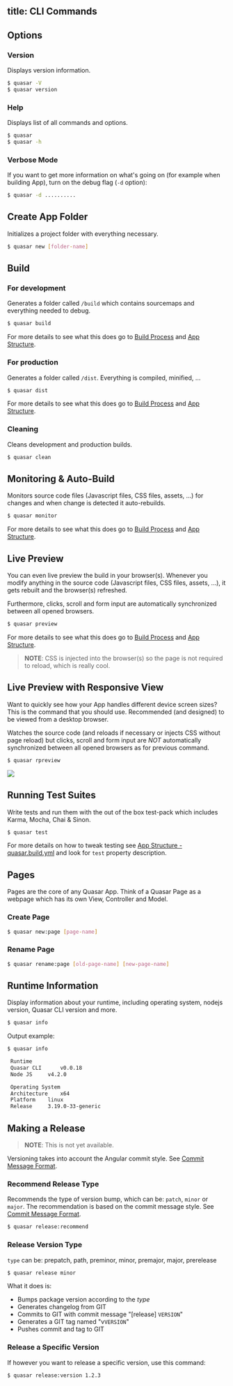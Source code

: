 title: CLI Commands
---
## Options

### Version
Displays version information.
``` bash
$ quasar -V
$ quasar version
```

### Help
Displays list of all commands and options.
``` bash
$ quasar
$ quasar -h
```

### Verbose Mode
If you want to get more information on what's going on (for example when building App), turn on the debug flag (`-d` option):
``` bash
$ quasar -d ..........
```



## Create App Folder

Initializes a project folder with everything necessary.
``` bash
$ quasar new [folder-name]
```

## Build

### For development
Generates a folder called `/build` which contains sourcemaps and everything needed to debug.
``` bash
$ quasar build
```
For more details to see what this does go to [Build Process](/guide/quasar-build-process.html) and [App Structure](/guide/quasar-app-structure.html).

### For production
Generates a folder called `/dist`. Everything is compiled, minified, ...
``` bash
$ quasar dist
```
For more details to see what this does go to [Build Process](/guide/quasar-build-process.html) and [App Structure](/guide/quasar-app-structure.html).

### Cleaning
Cleans development and production builds.
``` bash
$ quasar clean
```

## Monitoring & Auto-Build
Monitors source code files (Javascript files, CSS files, assets, ...) for changes and when change is detected it auto-rebuilds.
``` bash
$ quasar monitor
```
For more details to see what this does go to [Build Process](/guide/quasar-build-process.html) and [App Structure](/guide/quasar-app-structure.html).

## Live Preview
You can even live preview the build in your browser(s). Whenever you modify anything in the source code (Javascript files, CSS files, assets, ...), it gets rebuilt and the browser(s) refreshed.

Furthermore, clicks, scroll and form input are automatically synchronized between all opened browsers.
``` bash
$ quasar preview
```
For more details to see what this does go to [Build Process](/guide/quasar-build-process.html) and [App Structure](/guide/quasar-app-structure.html).

> **NOTE**: CSS is injected into the browser(s) so the page is not required to reload, which is really cool.

## Live Preview with Responsive View
Want to quickly see how your App handles different device screen sizes? This is the command that you should use. Recommended (and designed) to be viewed from a desktop browser.

Watches the source code (and reloads if necessary or injects CSS without page reload) but clicks, scroll and form input are *NOT* automatically synchronized between all opened browsers as for previous command.

``` bash
$ quasar rpreview
```
<img src="/images/screenshot-live-preview-2.png">

## Running Test Suites
Write tests and run them with the out of the box test-pack which includes Karma, Mocha, Chai & Sinon.
``` bash
$ quasar test
```
For more details on how to tweak testing see [App Structure - quasar.build.yml](/guide/quasar-app-configuration.html#quasar-build-yml) and look for `test` property description.

## Pages

Pages are the core of any Quasar App. Think of a Quasar Page as a webpage which has its own View, Controller and Model.

### Create Page
``` bash
$ quasar new:page [page-name]
```

### Rename Page
``` bash
$ quasar rename:page [old-page-name] [new-page-name]
```


## Runtime Information
Display information about your runtime, including operating system, nodejs version, Quasar CLI version and more.

``` bash
$ quasar info
```

Output example:
``` bash
$ quasar info

 Runtime
 Quasar CLI 	 v0.0.18
 Node JS 	 v4.2.0

 Operating System
 Architecture 	 x64
 Platform 	 linux
 Release 	 3.19.0-33-generic
```


## Making a Release

> **NOTE**: This is not yet available.

Versioning takes into account the Angular commit style.
See [Commit Message Format](commit-message-format.html).


### Recommend Release Type
Recommends the type of version bump, which can be: `patch`, `minor` or `major`.
The recommendation is based on the commit message style. See [Commit Message Format](commit-message-format.html).
``` bash
$ quasar release:recommend
```



### Release Version Type
`type` can be: prepatch, path, preminor, minor, premajor, major, prerelease
``` bash
$ quasar release minor
```

What it does is:
* Bumps package version according to the *type*
* Generates changelog from GIT
* Commits to GIT with commit message "[release] `VERSION`"
* Generates a GIT tag named "v`VERSION`"
* Pushes commit and tag to GIT



### Release a Specific Version
If however you want to release a specific version, use this command:
``` bash
$ quasar release:version 1.2.3
```
